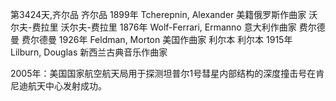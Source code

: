 第3424天,齐尔品
齐尔品 1899年
Tcherepnin, Alexander 美籍俄罗斯作曲家
沃尔夫-费拉里
沃尔夫-费拉里 1876年
Wolf-Ferrari, Ermanno 意大利作曲家
费尔德曼
费尔德曼 1926年
Feldman, Morton 美国作曲家
利尔本
利尔本 1915年
Lilburn, Douglas 新西兰古典音乐作曲家

2005年：美国国家航空航天局用于探测坦普尔1号彗星内部结构的深度撞击号在肯尼迪航天中心发射成功。
